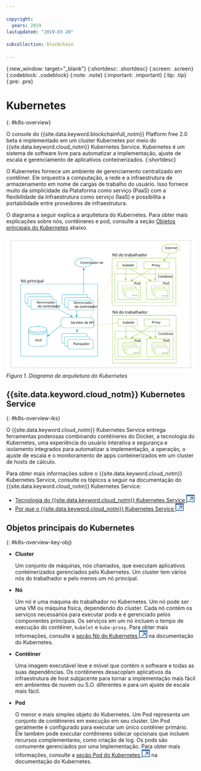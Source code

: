 ```yaml
---

copyright:
  years: 2019
lastupdated: "2019-03-20"

subcollection: blockchain

---
```


{:new_window: target="_blank"}
{:shortdesc: .shortdesc}
{:screen: .screen}
{:codeblock: .codeblock}
{:note: .note}
{:important: .important}
{:tip: .tip}
{:pre: .pre}

# Kubernetes
{: #k8s-overview}

O console do {{site.data.keyword.blockchainfull_notm}} Platform free 2.0 beta é implementado em um cluster Kubernetes por meio do {{site.data.keyword.cloud_notm}} Kubernetes Service. Kubernetes é um sistema de software livre para automatizar a implementação, ajuste de escala e gerenciamento de aplicativos
conteinerizados.
{:shortdesc}

O Kubernetes fornece um ambiente de gerenciamento centralizado em contêiner. Ele orquestra a computação, a rede e a infraestrutura de armazenamento em nome de cargas de trabalho do usuário. Isso fornece muito da simplicidade da Plataforma como serviço (PaaS) com a flexibilidade da Infraestrutura como serviço (IaaS) e possibilita a portabilidade entre provedores de infraestrutura.

O diagrama a seguir explica a arquitetura do Kubernetes. Para obter mais explicações sobre nós, contêineres e pod, consulte a seção [Objetos principais do Kubernetes](#k8s-overview-key-obj) abaixo.

![Diagrama de arquitetura do Kubernetes](../images/k8s-archi-diagram.svg "Arquitetura do {{site.data.keyword.cloud_notm}} Kubernetes Service")
*Figura 1. Diagrama de arquitetura do Kubernetes*


## {{site.data.keyword.cloud_notm}} Kubernetes Service
{: #k8s-overview-iks}

O {{site.data.keyword.cloud_notm}} Kubernetes Service entrega ferramentas poderosas combinando contêineres do Docker, a tecnologia do Kubernetes, uma experiência do usuário interativa e segurança e isolamento integrados para automatizar a implementação, a operação, o ajuste de escala e o monitoramento de apps conteinerizados em um cluster de hosts de cálculo.

Para obter mais informações sobre o {{site.data.keyword.cloud_notm}} Kubernetes Service, consulte os tópicos a seguir na documentação do {{site.data.keyword.cloud_notm}} Kubernetes Service:
- [Tecnologia do {{site.data.keyword.cloud_notm}} Kubernetes Service ![Ícone de link externo](../images/external_link.svg "Ícone de link externo")](https://cloud.ibm.com/docs/containers/cs_tech.html#ibm-cloud-kubernetes-service-technology "Documentação da tecnologia do {{site.data.keyword.cloud_notm}} Kubernetes Service")
- [Por que o {{site.data.keyword.cloud_notm}} Kubernetes Service ![Ícone de link externo](../images/external_link.svg "Ícone de link externo")](https://cloud.ibm.com/docs/containers?topic=containers-cs_ov#cs_ov "Documentação Por que o {{site.data.keyword.cloud_notm}} Kubernetes Service")


## Objetos principais do Kubernetes
{: #k8s-overview-key-obj}

- **Cluster**

  Um conjunto de máquinas, nós chamados, que executam aplicativos conteinerizados gerenciados pelo Kubernetes. Um cluster tem vários nós do trabalhador e pelo menos um nó principal.

- **Nó**

  Um nó é uma máquina do trabalhador no Kubernetes. Um nó pode ser uma VM ou máquina física, dependendo do cluster. Cada nó contém os serviços necessários para executar pods e é gerenciado pelos componentes principais. Os serviços em um nó incluem o tempo de execução do contêiner, `kubelet` e `kube-proxy`. Para obter mais informações, consulte a [seção Nó do Kubernetes ![Ícone de link externo](../images/external_link.svg "Ícone de link externo")](https://kubernetes.io/docs/concepts/architecture/nodes/ "seção Nó do Kubernetes") na documentação do Kubernetes.

- **Contêiner**

  Uma imagem executável leve e móvel que contém o software e todas as suas dependências. Os contêineres desacoplam aplicativos da infraestrutura de host subjacente para tornar a implementação mais fácil em ambientes de nuvem ou S.O. diferentes e para um ajuste de escala mais fácil.

- **Pod**

  O menor e mais simples objeto do Kubernetes. Um Pod representa um conjunto de contêineres em execução em seu cluster. Um Pod geralmente é configurado para executar um único contêiner primário. Ele também pode executar contêineres sidecar opcionais que incluem recursos complementares, como criação de log. Os pods são comumente gerenciados por uma Implementação. Para obter mais informações, consulte a [seção Pod do Kubernetes ![Ícone de link externo](../images/external_link.svg "Ícone de link externo")](https://kubernetes.io/docs/concepts/workloads/pods/pod/) na documentação do Kubernetes.
